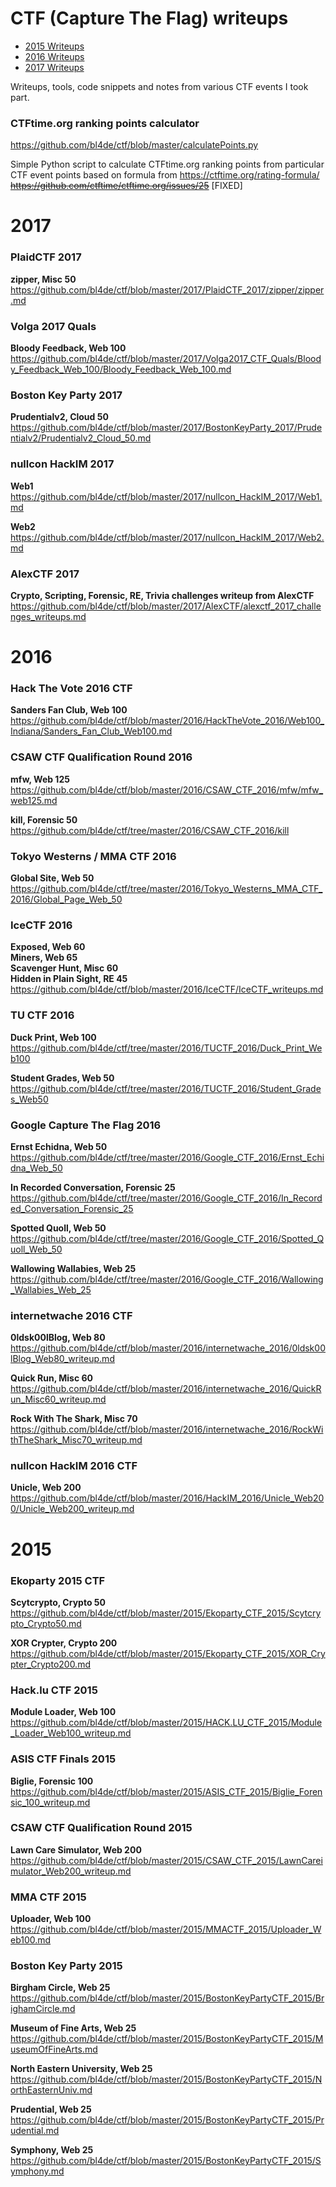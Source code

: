 # CTF (Capture The Flag) writeups

- [2015 Writeups](#2015)
- [2016 Writeups](#2016)
- [2017 Writeups](#2017)



Writeups, tools, code snippets and notes from various CTF events I took part.

### CTFtime.org ranking points calculator

https://github.com/bl4de/ctf/blob/master/calculatePoints.py         

Simple Python script to calculate CTFtime.org ranking points from particular CTF event points based on formula from
https://ctftime.org/rating-formula/                 
~~https://github.com/ctftime/ctftime.org/issues/25~~ [FIXED]


# 2017

### PlaidCTF 2017

**zipper, Misc 50**                                                    
https://github.com/bl4de/ctf/blob/master/2017/PlaidCTF_2017/zipper/zipper.md



### Volga 2017 Quals

**Bloody Feedback, Web 100**
https://github.com/bl4de/ctf/blob/master/2017/Volga2017_CTF_Quals/Bloody_Feedback_Web_100/Bloody_Feedback_Web_100.md



### Boston Key Party 2017

**Prudentialv2, Cloud 50**            
https://github.com/bl4de/ctf/blob/master/2017/BostonKeyParty_2017/Prudentialv2/Prudentialv2_Cloud_50.md



### nullcon HackIM 2017

**Web1**                          
https://github.com/bl4de/ctf/blob/master/2017/nullcon_HackIM_2017/Web1.md

**Web2**                  
https://github.com/bl4de/ctf/blob/master/2017/nullcon_HackIM_2017/Web2.md



### AlexCTF 2017

**Crypto, Scripting, Forensic, RE, Trivia challenges writeup from AlexCTF**                         
https://github.com/bl4de/ctf/blob/master/2017/AlexCTF/alexctf_2017_challenges_writeups.md


# 2016

### Hack The Vote 2016 CTF

**Sanders Fan Club, Web 100**                        
https://github.com/bl4de/ctf/blob/master/2016/HackTheVote_2016/Web100_Indiana/Sanders_Fan_Club_Web100.md



### CSAW CTF Qualification Round 2016

**mfw, Web 125**                             
https://github.com/bl4de/ctf/blob/master/2016/CSAW_CTF_2016/mfw/mfw_web125.md

**kill, Forensic 50**                     
https://github.com/bl4de/ctf/tree/master/2016/CSAW_CTF_2016/kill



### Tokyo Westerns / MMA CTF 2016 

**Global Site, Web 50**               
https://github.com/bl4de/ctf/tree/master/2016/Tokyo_Westerns_MMA_CTF_2016/Global_Page_Web_50



### IceCTF 2016

**Exposed, Web 60**   
**Miners, Web 65**  
**Scavenger Hunt, Misc 60**   
**Hidden in Plain Sight, RE 45**    
https://github.com/bl4de/ctf/blob/master/2016/IceCTF/IceCTF_writeups.md



###  TU CTF 2016

**Duck Print, Web 100**              
https://github.com/bl4de/ctf/tree/master/2016/TUCTF_2016/Duck_Print_Web100

**Student Grades, Web 50**                        
https://github.com/bl4de/ctf/tree/master/2016/TUCTF_2016/Student_Grades_Web50



###  Google Capture The Flag 2016

**Ernst Echidna, Web 50**       
https://github.com/bl4de/ctf/tree/master/2016/Google_CTF_2016/Ernst_Echidna_Web_50

**In Recorded Conversation, Forensic 25**   
https://github.com/bl4de/ctf/tree/master/2016/Google_CTF_2016/In_Recorded_Conversation_Forensic_25

**Spotted Quoll, Web 50**  
https://github.com/bl4de/ctf/tree/master/2016/Google_CTF_2016/Spotted_Quoll_Web_50

**Wallowing Wallabies, Web 25**  
https://github.com/bl4de/ctf/tree/master/2016/Google_CTF_2016/Wallowing_Wallabies_Web_25



### internetwache 2016 CTF

**0ldsk00lBlog, Web 80**      
https://github.com/bl4de/ctf/blob/master/2016/internetwache_2016/0ldsk00lBlog_Web80_writeup.md

**Quick Run, Misc 60**      
https://github.com/bl4de/ctf/blob/master/2016/internetwache_2016/QuickRun_Misc60_writeup.md

**Rock With The Shark, Misc 70**
https://github.com/bl4de/ctf/blob/master/2016/internetwache_2016/RockWithTheShark_Misc70_writeup.md



### nullcon HackIM 2016 CTF

**Unicle, Web 200**           
https://github.com/bl4de/ctf/blob/master/2016/HackIM_2016/Unicle_Web200/Unicle_Web200_writeup.md



# 2015

### Ekoparty 2015 CTF

**Scytcrypto, Crypto 50**
https://github.com/bl4de/ctf/blob/master/2015/Ekoparty_CTF_2015/Scytcrypto_Crypto50.md

**XOR Crypter, Crypto 200**
https://github.com/bl4de/ctf/blob/master/2015/Ekoparty_CTF_2015/XOR_Crypter_Crypto200.md



### Hack.lu CTF 2015

**Module Loader, Web 100**
https://github.com/bl4de/ctf/blob/master/2015/HACK.LU_CTF_2015/Module_Loader_Web100_writeup.md



### ASIS CTF Finals 2015

**Biglie, Forensic 100**            
https://github.com/bl4de/ctf/blob/master/2015/ASIS_CTF_2015/Biglie_Forensic_100_writeup.md



### CSAW CTF Qualification Round 2015

**Lawn Care Simulator, Web 200**
https://github.com/bl4de/ctf/blob/master/2015/CSAW_CTF_2015/LawnCareimulator_Web200_writeup.md



### MMA CTF 2015

**Uploader, Web 100**         
https://github.com/bl4de/ctf/blob/master/2015/MMACTF_2015/Uploader_Web100.md



### Boston Key Party 2015

**Birgham Circle, Web 25**         
https://github.com/bl4de/ctf/blob/master/2015/BostonKeyPartyCTF_2015/BrighamCircle.md

**Museum of Fine Arts, Web 25**         
https://github.com/bl4de/ctf/blob/master/2015/BostonKeyPartyCTF_2015/MuseumOfFineArts.md

**North Eastern University, Web 25**        
https://github.com/bl4de/ctf/blob/master/2015/BostonKeyPartyCTF_2015/NorthEasternUniv.md

**Prudential, Web 25**        
https://github.com/bl4de/ctf/blob/master/2015/BostonKeyPartyCTF_2015/Prudential.md

**Symphony, Web 25**          
https://github.com/bl4de/ctf/blob/master/2015/BostonKeyPartyCTF_2015/Symphony.md

